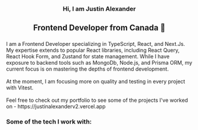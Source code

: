 <h3 align="center">Hi, I am Justin Alexander</h3>

###

<h2 align="center">Frontend Developer from Canada 🍁</h2>

###

<p align="left">I am a Frontend Developer specializing in TypeScript, React, and Next.Js. My expertise extends to popular React libraries, including React Query, React Hook Form, and Zustand for state management. While I have exposure to backend tools such as MongoDb, Node.js, and Prisma ORM, my current focus is on mastering the depths of frontend development.<br><br>At the moment, I am focusing more on quality and testing in every project with Vitest. <br><br>Feel free to check out my portfolio to see some of the projects I've worked on - https://justinalexanderv2.vercel.app</p>

###

<h3 align="left">Some of the tech I work with:</h3>

###
